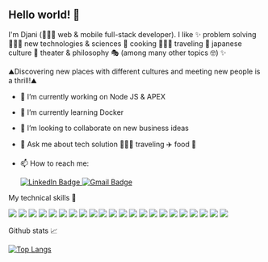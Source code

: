 ## Hello world! 👋

I'm Djani (👩🏻‍💻 web & mobile full-stack developer). I like ✨ problem solving 👩🏿‍🔧 new technologies & sciences 🔬 cooking 👩🏻‍🍳
traveling 🛫 japanese culture 🌸 theater & philosophy 🎭 (among many other topics 🤓) ✨ 

⛰️Discovering new places with different cultures and meeting new people is a thrill!⛰️

- 🔭 I’m currently working on Node JS & APEX
- 🌱 I’m currently learning Docker
- 👯 I’m looking to collaborate on new business ideas
- 💬 Ask me about tech solution 👩🏻‍💻 traveling ✈️ food 🍔
- 📫 How to reach me:
  
  <a href="https://www.linkedin.com/in/djani-zouad">
    <img src="https://img.shields.io/badge/LinkedIn-blue?style=for-the-badge&logo=linkedin&logoColor=white" alt="LinkedIn Badge"/>
  </a>
    <a href="mailto:dejanire.mirage@gmail.com">
    <img src="https://img.shields.io/badge/Gmail-red?style=for-the-badge&logo=gmail&logoColor=white" alt="Gmail Badge"/>
  </a>



My technical skills 💼

![](https://img.shields.io/badge/Environment-Node.js-informational?style=flat&logo=node.js&color=white)
![](https://img.shields.io/badge/Framework-Next.js-informational?style=flat&logo=next.js&color=white)
![](https://img.shields.io/badge/Framework-Express.js-informational?style=flat&logo=Express.js&color=white)
![](https://img.shields.io/badge/Framework-Expo-informational?style=flat&logo=Expo&color=white)
![](https://img.shields.io/badge/Library-React-informational?style=flat&logo=react&color=61DAFB)
![](https://img.shields.io/badge/Library-React_Native-informational?style=flat&logo=react-native&color=61DAFB)
![](https://img.shields.io/badge/Library-Redux-informational?style=flat&logo=Redux&color=764ABC)
![](https://img.shields.io/badge/Library-TailwindCSS-informational?style=flat&logo=Tailwindcss&color=61DAFB)
![](https://img.shields.io/badge/Library-Bootstrap-informational?style=flat&logo=Bootstrap&color=764ABC)
![](https://img.shields.io/badge/Database-PostgreSQL-informational?style=flat&logo=postgresql&color=green)
![](https://img.shields.io/badge/Database-MySQL-informational?style=flat&logo=mysql&color=green)
![](https://img.shields.io/badge/Database-MongoDB-informational?style=flat&logo=mongodb&color=green)
![](https://img.shields.io/badge/Code-Typescript-informational?style=flat&logo=typescript&color=blue)
![](https://img.shields.io/badge/Code-Javascript-informational?style=flat&logo=javascript&color=F7DF1E)
![](https://img.shields.io/badge/Code-HTML5-informational?style=flat&logo=html5&color=E34F26)
![](https://img.shields.io/badge/Code-CSS3-informational?style=flat&logo=css3&color=white)
![](https://img.shields.io/badge/Code-AWS-informational?style=flat&logo=aws&color=orange)
![](https://img.shields.io/badge/Code-ElasticSearch-informational?style=flat&logo=elasticsearch&color=white)
![](https://img.shields.io/badge/Code-JWT-informational?style=flat&logo=JSON%20WEB%20tokens)
![](https://img.shields.io/badge/Code-Cypress-informational?style=flat&logo=cypress&color=lightgreen)
![](https://img.shields.io/badge/Code-Kibana-informational?style=flat&logo=Kibana&color=white)
![](https://img.shields.io/badge/Code-Datadog-informational?style=flat&logo=datadog&color=white)



Github stats 📈

[![Top Langs](https://github-readme-stats.vercel.app/api/top-langs/?username=Dja-ni72&layout=compact)](https://github.com/Dja-ni72)


